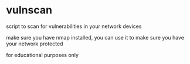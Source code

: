 # vulnscan
script to scan for vulnerabilities in your network devices

make sure you have nmap installed, you can use it to make sure you have your network protected

for educational purposes only
